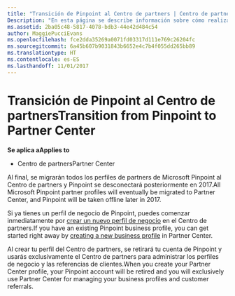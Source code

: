 ```yaml
---
title: "Transición de Pinpoint al Centro de partners | Centro de partners"
Description: "En esta página se describe información sobre cómo realizar la transición de Pinpoint al Centro de partners."
ms.assetid: 2ba05c48-5817-4078-bdb3-44e42d484c54
author: MaggiePucciEvans
ms.openlocfilehash: fce2dda35269a0071fd03317d111e769c26204fc
ms.sourcegitcommit: 6a45b607b9031843b6652e4c7b4f055dd265bb89
ms.translationtype: HT
ms.contentlocale: es-ES
ms.lasthandoff: 11/01/2017
---
```

# <a name="transition-from-pinpoint-to-partner-center"></a><span data-ttu-id="d69e2-103">Transición de Pinpoint al Centro de partners</span><span class="sxs-lookup"><span data-stu-id="d69e2-103">Transition from Pinpoint to Partner Center</span></span>

**<span data-ttu-id="d69e2-104">Se aplica a</span><span class="sxs-lookup"><span data-stu-id="d69e2-104">Applies to</span></span>**

-  <span data-ttu-id="d69e2-105">Centro de partners</span><span class="sxs-lookup"><span data-stu-id="d69e2-105">Partner Center</span></span>

<span data-ttu-id="d69e2-106">Al final, se migrarán todos los perfiles de partners de Microsoft Pinpoint al Centro de partners y Pinpoint se desconectará posteriormente en 2017.</span><span class="sxs-lookup"><span data-stu-id="d69e2-106">All Microsoft Pinpoint partner profiles will eventually be migrated to Partner Center, and Pinpoint will be taken offline later in 2017.</span></span> 

<span data-ttu-id="d69e2-107">Si ya tienes un perfil de negocio de Pinpoint, puedes comenzar inmediatamente por [crear un nuevo perfil de negocio](create-a-marketing-profile.md) en el Centro de partners.</span><span class="sxs-lookup"><span data-stu-id="d69e2-107">If you have an existing Pinpoint business profile, you can get started right away by [creating a new business profile](create-a-marketing-profile.md) in Partner Center.</span></span>

<span data-ttu-id="d69e2-108">Al crear tu perfil del Centro de partners, se retirará tu cuenta de Pinpoint y usarás exclusivamente el Centro de partners para administrar los perfiles de negocio y las referencias de clientes.</span><span class="sxs-lookup"><span data-stu-id="d69e2-108">When you create your Partner Center profile, your Pinpoint account will be retired and you will exclusively use Partner Center for managing your business profiles and customer referrals.</span></span>